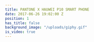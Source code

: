 ```yaml
---
title: PANTONE X HAUWEI P10 SMART PHONE
date: 2017-06-26 19:02:00 Z
position: 1
has_title: false
background_image: "/uploads/giphy.gif"
is_video: true
---
```


